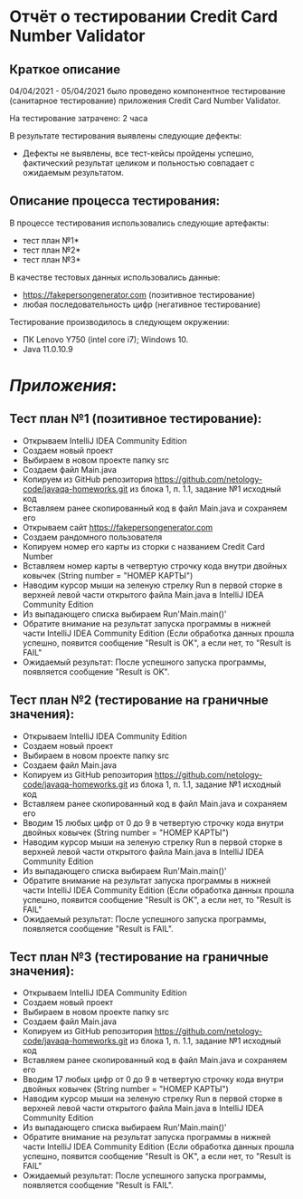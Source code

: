 # Отчёт о тестировании Credit Card Number Validator

## Краткое описание

04/04/2021 - 05/04/2021 было проведено компонентное тестирование (санитарное тестирование) приложения Credit Card Number Validator.

На тестирование затрачено: 2 часа

В результате тестирования выявлены следующие дефекты:
* Дефекты не выявлены, все тест-кейсы пройдены успешно, фактический результат целиком и польностью совпадает с ожидаемым результатом.

## Описание процесса тестирования:

В процессе тестирования использовались следующие артефакты:
* тест план №1*
* тест план №2*
* тест план №3*

В качестве тестовых данных использовались данные:
* https://fakepersongenerator.com (позитивное тестирование)
* любая последовательность цифр (негативное тестирование)

Тестирование производилось в следующем окружении:
* ПК Lenovo Y750 (intel core i7); Windows 10.
* Java 11.0.10.9

# *Приложения*:
 ## Тест план №1 (позитивное тестирование):
- Открываем IntelliJ IDEA Community Edition
- Создаем новый проект
- Выбираем в новом проекте папку src
- Создаем файл Main.java
- Копируем из GitHub репозитория https://github.com/netology-code/javaqa-homeworks.git из блока 1, п. 1.1, задание №1 исходный код
- Вставляем ранее скопированный код в файл Main.java и сохраняем его
- Открываем сайт https://fakepersongenerator.com
- Создаем рандомного пользователя
- Копируем номер его карты из сторки с названием Credit Card Number
- Вставляем номер карты в четвертую строчку кода внутри двойных ковычек (String number = "НОМЕР КАРТЫ")
- Наводим курсор мыши на зеленую стрелку Run в первой сторке в верхней левой части открытого файла Main.java в IntelliJ IDEA Community Edition
- Из выпадающего списка выбираем Run'Main.main()'
- Обратите внимание на результат запуска программы в нижней части IntelliJ IDEA Community Edition (Если обработка данных прошла успешно, появится сообщение "Result is OK", а если нет, то "Result is FAIL"
-  Ожидаемый результат: После успешного запуска программы, появляется сообщение "Result is OK".
## Тест план №2 (тестирование на граничные значения):
- Открываем IntelliJ IDEA Community Edition
- Создаем новый проект
- Выбираем в новом проекте папку src
- Создаем файл Main.java
- Копируем из GitHub репозитория https://github.com/netology-code/javaqa-homeworks.git из блока 1, п. 1.1, задание №1 исходный код
- Вставляем ранее скопированный код в файл Main.java и сохраняем его
- Вводим 15 любых цифр от 0 до 9 в четвертую строчку кода внутри двойных ковычек (String number = "НОМЕР КАРТЫ")
- Наводим курсор мыши на зеленую стрелку Run в первой сторке в верхней левой части открытого файла Main.java в IntelliJ IDEA Community Edition
- Из выпадающего списка выбираем Run'Main.main()'
- Обратите внимание на результат запуска программы в нижней части IntelliJ IDEA Community Edition (Если обработка данных прошла успешно, появится сообщение "Result is OK", а если нет, то "Result is FAIL"
- Ожидаемый результат: После успешного запуска программы, появляется сообщение "Result is FAIL".
## Тест план №3 (тестирование на граничные значения):
- Открываем IntelliJ IDEA Community Edition
- Создаем новый проект
- Выбираем в новом проекте папку src
- Создаем файл Main.java
- Копируем из GitHub репозитория https://github.com/netology-code/javaqa-homeworks.git из блока 1, п. 1.1, задание №1 исходный код
- Вставляем ранее скопированный код в файл Main.java и сохраняем его
- Вводим 17 любых цифр от 0 до 9 в четвертую строчку кода внутри двойных ковычек (String number = "НОМЕР КАРТЫ")
- Наводим курсор мыши на зеленую стрелку Run в первой сторке в верхней левой части открытого файла Main.java в IntelliJ IDEA Community Edition
- Из выпадающего списка выбираем Run'Main.main()'
- Обратите внимание на результат запуска программы в нижней части IntelliJ IDEA Community Edition (Если обработка данных прошла успешно, появится сообщение "Result is OK", а если нет, то "Result is FAIL"
- Ожидаемый результат: После успешного запуска программы, появляется сообщение "Result is FAIL".
